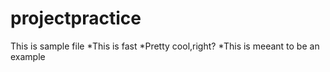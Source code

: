 # projectpractice
This is sample file
*This is fast
*Pretty cool,right?
*This is meeant to be an example